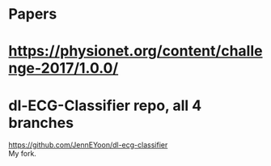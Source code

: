 # Papers

# https://physionet.org/content/challenge-2017/1.0.0/


# dl-ECG-Classifier repo, all 4 branches  
https://github.com/JennEYoon/dl-ecg-classifier  
My fork.

